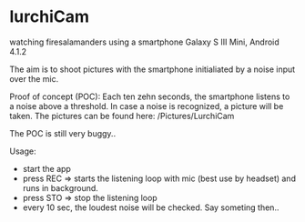 # lurchiCam
watching firesalamanders using a smartphone Galaxy S III Mini, Android 4.1.2

The aim is to shoot pictures with the smartphone initialiated by a noise input over the mic.

Proof of concept (POC):
Each ten zehn seconds, the smartphone listens to a noise above a threshold. In case a noise is recognized, a picture will be taken. The pictures can be found here: /Pictures/LurchiCam

The POC is still very buggy..


Usage:
* start the app
* press REC => starts the listening loop with mic (best use by headset) and runs in background.
* press STO => stop the listening loop
* every 10 sec, the loudest noise will be checked. Say someting then..





